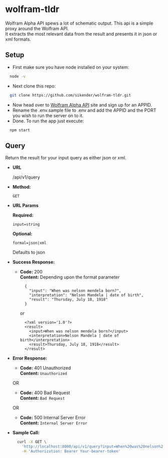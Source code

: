 # wolfram-tldr
Wolfram Alpha API spews a lot of schematic output.
This api is a simple proxy around the Wolfram API.<br/> 
It extracts the most relevant data from the result and
presents it in json or xml formats. 

**Setup**
----
  * First make sure you have node installed on your system:
  ```bash
    node -v
  ```
  * Next clone this repo:
  ```bash
    git clone https://github.com/sikender/wolfram-tldr.git
  ```
  * Now head over to [Wolfram Alpha API](https://developer.wolframalpha.com/portal/signup.html) site and sign up for an APPID.
  * Rename the .env.sample file to .env and add the APPID and the PORT you wish to run the server on to it.
  * Done. To run the app just execute:
  ```bash
    npm start
  ``` 

**Query**
----
  Return the result for your input query as either json or xml.

* **URL**

  /api/v1/query

* **Method:**

  `GET`
  
*  **URL Params**

   **Required:**
 
   `input=string`

   **Optional:**
 
   `formal=json|xml`

    Defaults to json

* **Success Response:**

  * **Code:** 200 <br />
    **Content:** Depending upon the format parameter<br />
    ```
      {
        "input": "When was nelson mendela born?",
        "interpretation": "Nelson Mandela | date of birth",
        "result": "Thursday, July 18, 1918"
      }
    ```

    or

    ```
      <?xml version='1.0'?>
      <result>
        <input>When was nelson mendela born?</input>
        <interpretation>Nelson Mandela | date of birth</interpretation>
        <result>Thursday, July 18, 1918</result>
      </result>
    ```

 
* **Error Response:**

  * **Code:** 401 Unauthorized <br />
    **Content:** `Unauthorized`

  OR

  * **Code:** 400 Bad Request <br />
    **Content:** `Bad Request`
  
  OR

  * **Code:** 500 Internal Server Error <br />
    **Content:** `Internal Server Error`

* **Sample Call:**

  ```bash
    curl -X GET \
      'http://localhost:8000/api/v1/query?input=When%20was%20nelson%20mendela%20born?&format=xml' \
      -H 'Authorization: Bearer Your-bearer-token'
  ```
